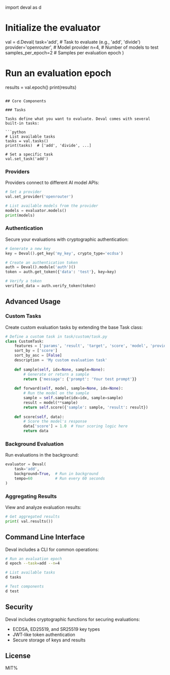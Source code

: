 import deval as d

# Initialize the evaluator
val = d.Deval(
    task='add',          # Task to evaluate (e.g., 'add', 'divide')
    provider='openrouter', # Model provider
    n=4,                 # Number of models to test
    samples_per_epoch=2  # Samples per evaluation epoch
)

# Run an evaluation epoch
results = val.epoch()
print(results)
```

## Core Components

### Tasks

Tasks define what you want to evaluate. Deval comes with several built-in tasks:

```python
# List available tasks
tasks = val.tasks()
print(tasks)  # ['add', 'divide', ...]

# Set a specific task
val.set_task('add')
```

### Providers

Providers connect to different AI model APIs:

```python
# Set a provider
val.set_provider('openrouter')

# List available models from the provider
models = evaluator.models()
print(models)
```

### Authentication

Secure your evaluations with cryptographic authentication:

```python
# Generate a new key
key = Deval().get_key('my_key', crypto_type='ecdsa')

# Create an authentication token
auth = Deval().module('auth')()
token = auth.get_token({'data': 'test'}, key=key)

# Verify a token
verified_data = auth.verify_token(token)
```

## Advanced Usage

### Custom Tasks

Create custom evaluation tasks by extending the base Task class:

```python
# Define a custom task in task/custom/task.py
class CustomTask:
    features = ['params', 'result', 'target', 'score', 'model', 'provider', 'token']
    sort_by = ['score']
    sort_by_asc = [False]
    description = 'My custom evaluation task'
    
    def sample(self, idx=None, sample=None):
        # Generate or return a sample
        return {'message': {'prompt': 'Your test prompt'}}
    
    def forward(self, model, sample=None, idx=None):
        # Run the model on the sample
        sample = self.sample(idx=idx, sample=sample)
        result = model(**sample)
        return self.score({'sample': sample, 'result': result})
    
    def score(self, data):
        # Score the model's response
        data['score'] = 1.0  # Your scoring logic here
        return data
```

### Background Evaluation

Run evaluations in the background:

```python
evaluator = Deval(
    task='add',
    background=True,  # Run in background
    tempo=60          # Run every 60 seconds
)
```

### Aggregating Results

View and analyze evaluation results:

```python
# Get aggregated results
print( val.results())
```

## Command Line Interface

Deval includes a CLI for common operations:

```bash
# Run an evaluation epoch
d epoch --task=add --n=4

# List available tasks
d tasks

# Test components
d test
```

## Security

Deval includes cryptographic functions for securing evaluations:

- ECDSA, ED25519, and SR25519 key types
- JWT-like token authentication
- Secure storage of keys and results

## License

MIT%  